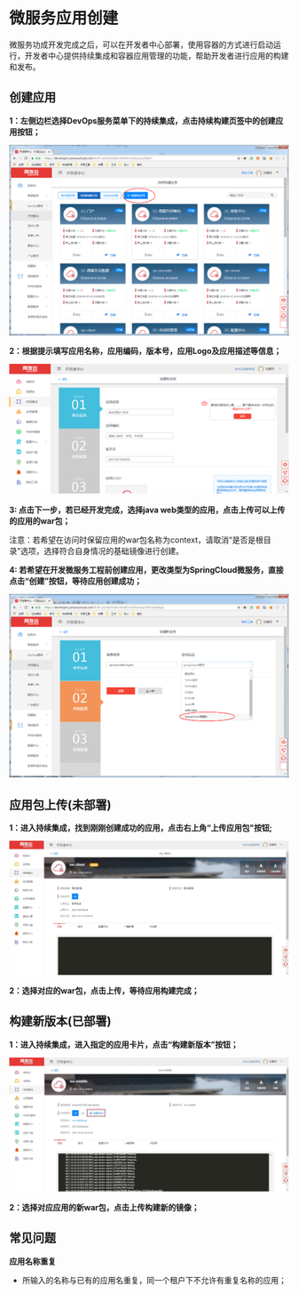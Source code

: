 # 微服务应用创建

微服务功成开发完成之后，可以在开发者中心部署，使用容器的方式进行启动运行，开发者中心提供持续集成和容器应用管理的功能，帮助开发者进行应用的构建和发布。

## 创建应用

**1：左侧边栏选择DevOps服务菜单下的持续集成，点击持续构建页签中的创建应用按钮；**

![](img/createapp.png)

**2：根据提示填写应用名称，应用编码，版本号，应用Logo及应用描述等信息；**

![](img/yycj_1.png)

**3: 点击下一步，若已经开发完成，选择java web类型的应用，点击上传可以上传的应用的war包；**

注意：若希望在访问时保留应用的war包名称为context，请取消“是否是根目录”选项，选择符合自身情况的基础镜像进行创建。

**4: 若希望在开发微服务工程前创建应用，更改类型为SpringCloud微服务，直接点击“创建”按钮，等待应用创建成功；**

![](img/fig01.png)


## 应用包上传(未部署)

**1：进入持续集成，找到刚刚创建成功的应用，点击右上角“上传应用包"按钮;**

![](img/yy3.jpg)

**2：选择对应的war包，点击上传，等待应用构建完成；**


## 构建新版本(已部署)

**1：进入持续集成，进入指定的应用卡片，点击“构建新版本”按钮；**

![](img/yy5.jpg)

**2：选择对应应用的新war包，点击上传构建新的镜像；**


## 常见问题

**应用名称重复**

- 所输入的名称与已有的应用名重复，同一个租户下不允许有重复名称的应用；
